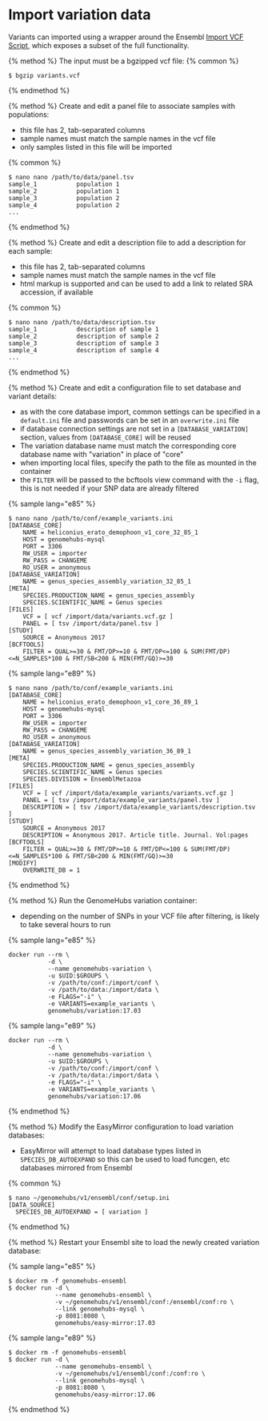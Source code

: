 # Import variation data

Variants can imported using a wrapper around the Ensembl [Import VCF Script](http://www.ensembl.org/info/genome/variation/import_vcf.html), which exposes a subset of the full functionality. 

{% method %}
The input must be a bgzipped vcf file:
{% common %}

```
$ bgzip variants.vcf
```
{% endmethod %}


{% method %}
Create and edit a panel file to associate samples with populations:

- this file has 2, tab-separated columns
- sample names must match the sample names in the vcf file
- only samples listed in this file will be imported

{% common %}

```
$ nano nano /path/to/data/panel.tsv
sample_1           population 1
sample_2           population 1
sample_3           population 2
sample_4           population 2
...
```
{% endmethod %}


{% method %}
Create and edit a description file to add a description for each sample:

- this file has 2, tab-separated columns
- sample names must match the sample names in the vcf file
- html markup is supported and can be used to add a link to related SRA accession, if available

{% common %}

```
$ nano nano /path/to/data/description.tsv
sample_1           description of sample 1
sample_2           description of sample 2
sample_3           description of sample 3
sample_4           description of sample 4
...
```
{% endmethod %}


{% method %}
Create and edit a configuration file to set database and variant details:
- as with the core database import, common settings can be specified in a `default.ini` file and passwords can be set in an `overwrite.ini` file
- if database connection settings are not set in a `[DATABASE_VARIATION]` section, values from `[DATABASE_CORE]` will be reused
- The variation database name must match the corresponding core database name with "variation" in place of "core"
- when importing local files, specify the path to the file as mounted in the container
- the `FILTER` will be passed to the bcftools view command with the `-i` flag, this is not needed if your SNP data are already filtered

{% sample lang="e85" %}
```
$ nano nano /path/to/conf/example_variants.ini
[DATABASE_CORE]
    NAME = heliconius_erato_demophoon_v1_core_32_85_1
    HOST = genomehubs-mysql
    PORT = 3306
    RW_USER = importer
    RW_PASS = CHANGEME
    RO_USER = anonymous
[DATABASE_VARIATION]
    NAME = genus_species_assembly_variation_32_85_1
[META]
    SPECIES.PRODUCTION_NAME = genus_species_assembly
    SPECIES.SCIENTIFIC_NAME = Genus species
[FILES]
    VCF = [ vcf /import/data/variants.vcf.gz ]
    PANEL = [ tsv /import/data/panel.tsv ]
[STUDY]
    SOURCE = Anonymous 2017
[BCFTOOLS]
    FILTER = QUAL>=30 & FMT/DP>=10 & FMT/DP<=100 & SUM(FMT/DP)<=N_SAMPLES*100 & FMT/SB<200 & MIN(FMT/GQ)>=30
```

{% sample lang="e89" %}
```
$ nano nano /path/to/conf/example_variants.ini
[DATABASE_CORE]
    NAME = heliconius_erato_demophoon_v1_core_36_89_1
    HOST = genomehubs-mysql
    PORT = 3306
    RW_USER = importer
    RW_PASS = CHANGEME
    RO_USER = anonymous
[DATABASE_VARIATION]
    NAME = genus_species_assembly_variation_36_89_1
[META]
    SPECIES.PRODUCTION_NAME = genus_species_assembly
    SPECIES.SCIENTIFIC_NAME = Genus species
    SPECIES.DIVISION = EnsemblMetazoa
[FILES]
    VCF = [ vcf /import/data/example_variants/variants.vcf.gz ]
    PANEL = [ tsv /import/data/example_variants/panel.tsv ]
    DESCRIPTION = [ tsv /import/data/example_variants/description.tsv ]
[STUDY]
    SOURCE = Anonymous 2017
    DESCRIPTION = Anonymous 2017. Article title. Journal. Vol:pages
[BCFTOOLS]
    FILTER = QUAL>=30 & FMT/DP>=10 & FMT/DP<=100 & SUM(FMT/DP)<=N_SAMPLES*100 & FMT/SB<200 & MIN(FMT/GQ)>=30
[MODIFY]
    OVERWRITE_DB = 1
```
{% endmethod %}


{% method %}
Run the GenomeHubs variation container:
- depending on the number of SNPs in your VCF file after filtering, is likely to take several hours to run

{% sample lang="e85" %}
```
docker run --rm \
           -d \
           --name genomehubs-variation \
           -u $UID:$GROUPS \
           -v /path/to/conf:/import/conf \
           -v /path/to/data:/import/data \
           -e FLAGS="-i" \
           -e VARIANTS=example_variants \
           genomehubs/variation:17.03
```
{% sample lang="e89" %}
```
docker run --rm \
           -d \
           --name genomehubs-variation \
           -u $UID:$GROUPS \
           -v /path/to/conf:/import/conf \
           -v /path/to/data:/import/data \
           -e FLAGS="-i" \
           -e VARIANTS=example_variants \
           genomehubs/variation:17.06
```
{% endmethod %}

{% method %}
Modify the EasyMirror configuration to load variation databases:

- EasyMirror will attempt to load database types listed in `SPECIES_DB_AUTOEXPAND` so this can be used to load funcgen, etc databases mirrored from Ensembl

{% common %}
```
$ nano ~/genomehubs/v1/ensembl/conf/setup.ini
[DATA_SOURCE]
  SPECIES_DB_AUTOEXPAND = [ variation ]
```
{% endmethod %}

{% method %}
Restart your Ensembl site to load the newly created variation database:

{% sample lang="e85" %}
```
$ docker rm -f genomehubs-ensembl
$ docker run -d \
             --name genomehubs-ensembl \
             -v ~/genomehubs/v1/ensembl/conf:/ensembl/conf:ro \
             --link genomehubs-mysql \
             -p 8081:8080 \
             genomehubs/easy-mirror:17.03
```
{% sample lang="e89" %}
```
$ docker rm -f genomehubs-ensembl
$ docker run -d \
             --name genomehubs-ensembl \
             -v ~/genomehubs/v1/ensembl/conf:/conf:ro \
             --link genomehubs-mysql \
             -p 8081:8080 \
             genomehubs/easy-mirror:17.06
```

{% endmethod %}















